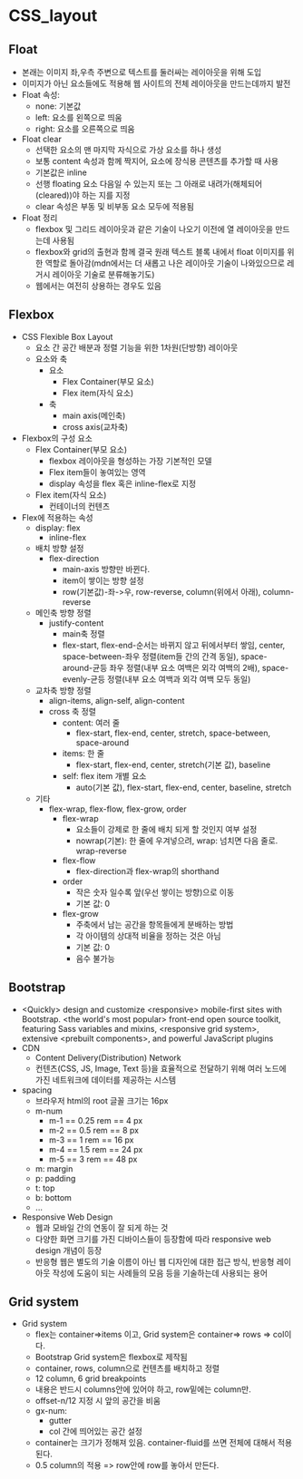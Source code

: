 # CSS_layout

## Float

- 본래는 이미지 좌,우측 주변으로 텍스트를 둘러싸는 레이아웃을 위해 도입
- 이미지가 아닌 요소들에도 적용해 웹 사이트의 전체 레이아웃을 만드는데까지 발전
- Float 속성:
  - none: 기본값
  - left: 요소를 왼쪽으로 띄움
  - right: 요소를 오른쪽으로 띄움
- Float clear
  - 선택한 요소의 맨 마지막 자식으로 가상 요소를 하나 생성
  - 보통 content 속성과 함께 짝지어, 요소에 장식용 콘텐츠를 추가할 때 사용
  - 기본값은 inline
  - 선행 floating 요소 다음일 수 있는지 또는 그 아래로 내려가(해체되어(cleared))야 하는 지를 지정
  - clear 속성은 부동 및 비부동 요소 모두에 적용됨
- Float 정리
  - flexbox 및 그리드 레이아웃과 같은 기술이 나오기 이전에 열 레이아웃을 만드는데 사용됨
  - flexbox와 grid의 출현과 함께 결국 원래 텍스트 블록 내에서 float 이미지를 위한 역할로 돌아감(mdn에서는 더 새롭고 나은 레이아웃 기술이 나와있으므로 레거시 레이아웃 기술로 분류해놓기도)
  - 웹에서는 여전히 상용하는 경우도 있음

## Flexbox

- CSS Flexible Box Layout
  - 요소 간 공간 배분과 정렬 기능을 위한 1차원(단방향) 레이아웃
  - 요소와 축
    - 요소
      - Flex Container(부모 요소)
      - Flex item(자식 요소)
    - 축
      - main axis(메인축)
      - cross axis(교차축)
- Flexbox의 구성 요소
  - Flex Container(부모 요소)
    - flexbox  레이아웃을 형성하는 가장 기본적인 모델
    - Flex item들이 놓여있는 영역
    - display 속성을 flex 혹은 inline-flex로 지정
  - Flex item(자식 요소)
    - 컨테이너의 컨텐츠
- Flex에 적용하는 속성
  - display: flex
    - inline-flex
  - 배치 방향 설정
    - flex-direction
      - main-axis 방향만 바뀐다.
      - item이 쌓이는 방향 설정
      - row(기본값)-좌->우, row-reverse, column(위에서 아래), column-reverse
  - 메인축 방향 정렬
    - justify-content
      - main축 정렬
      - flex-start, flex-end-순서는 바뀌지 않고 뒤에서부터 쌓임, center, space-between-좌우 정렬(item들 간의 간격 동일), space-around-균등 좌우 정렬(내부 요소 여백은 외각 여백의 2배), space-evenly-균등 정렬(내부 요소 여백과 외각 여백 모두 동일)
  - 교차축 방향 정렬
    - align-items, align-self, align-content
    - cross 축 정렬
      - content: 여러 줄
        - flex-start, flex-end, center, stretch, space-between, space-around
      - items: 한 줄
        - flex-start, flex-end, center, stretch(기본 값), baseline
      - self: flex item 개별 요소
        - auto(기본 값), flex-start, flex-end, center, baseline, stretch
  - 기타
    - flex-wrap, flex-flow, flex-grow, order
      - flex-wrap
        - 요소들이 강제로 한 줄에 배치 되게 할 것인지 여부 설정
        - nowrap(기본): 한 줄에 우겨넣으려, wrap: 넘치면 다음 줄로. wrap-reverse
      - flex-flow
        - flex-direction과 flex-wrap의 shorthand
      - order
        - 작은 숫자 일수록 앞(우선 쌓이는 방향)으로 이동
        - 기본 값: 0
      - flex-grow
        - 주축에서 남는 공간을 항목들에게 분배하는 방법
        - 각 아이템의 상대적 비율을 정하는 것은 아님
        - 기본 값: 0
        - 음수 불가능

## Bootstrap

- <Quickly\> design and customize <responsive\> mobile-first sites with Bootstrap. <the world's most popular\> front-end open source toolkit, featuring Sass variables and mixins, <responsive grid system\>, extensive <prebuilt components\>, and powerful JavaScript plugins
- CDN
  - Content Delivery(Distribution) Network
  - 컨텐츠(CSS, JS, Image, Text 등)을 효율적으로 전달하기 위해 여러 노드에 가진 네트워크에 데이터를 제공하는 시스템
- spacing
  - 브라우저 html의 root 글꼴 크기는 16px
  - m-num
    - m-1 == 0.25 rem == 4 px
    - m-2 == 0.5 rem == 8 px
    - m-3 == 1 rem == 16 px
    - m-4 == 1.5 rem == 24 px
    - m-5 == 3 rem == 48 px
  - m: margin
  - p: padding
  - t: top
  - b: bottom
  - ...
- Responsive Web Design
  - 웹과 모바일 간의 연동이 잘 되게 하는 것
  - 다양한 화면 크기를 가진 디바이스들이 등장함에 따라 responsive web design 개념이 등장
  - 반응형 웹은 별도의 기술 이름이 아닌 웹 디자인에 대한 접근 방식, 반응형 레이아웃 작성에 도움이 되는 사례들의 모음 등을 기술하는데 사용되는 용어

## Grid system

- Grid system
  - flex는 container=>items 이고, Grid system은 container=> rows => col이다.
  - Bootstrap Grid system은 flexbox로 제작됨
  - container, rows, column으로 컨텐츠를 배치하고 정렬
  - 12 column, 6 grid breakpoints
  - 내용은 반드시 columns안에 있어야 하고, row밑에는 column만.
  - offset-n/12 지정 시 앞의 공간을 비움
  - gx-num:
    - gutter
    - col 간에 띄어있는 공간 설정
  - container는 크기가 정해져 있음. container-fluid를 쓰면 전체에 대해서 적용된다.
  - 0.5 column의 적용 => row안에 row를 놓아서 만든다.